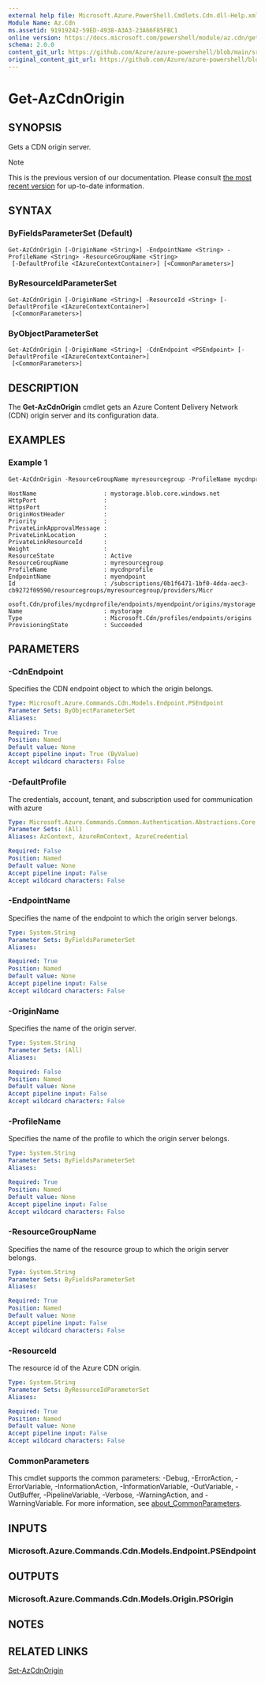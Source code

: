 ```yaml
---
external help file: Microsoft.Azure.PowerShell.Cmdlets.Cdn.dll-Help.xml
Module Name: Az.Cdn
ms.assetid: 91919242-59ED-4938-A3A3-23A66F85FBC1
online version: https://docs.microsoft.com/powershell/module/az.cdn/get-azcdnorigin
schema: 2.0.0
content_git_url: https://github.com/Azure/azure-powershell/blob/main/src/Cdn/Cdn/help/Get-AzCdnOrigin.md
original_content_git_url: https://github.com/Azure/azure-powershell/blob/main/src/Cdn/Cdn/help/Get-AzCdnOrigin.md
---
```


# Get-AzCdnOrigin

## SYNOPSIS
Gets a CDN origin server.

> [!NOTE]
>This is the previous version of our documentation. Please consult [the most recent version](/powershell/module/az.cdn/get-azcdnorigin) for up-to-date information.

## SYNTAX

### ByFieldsParameterSet (Default)
```
Get-AzCdnOrigin [-OriginName <String>] -EndpointName <String> -ProfileName <String> -ResourceGroupName <String>
 [-DefaultProfile <IAzureContextContainer>] [<CommonParameters>]
```

### ByResourceIdParameterSet
```
Get-AzCdnOrigin [-OriginName <String>] -ResourceId <String> [-DefaultProfile <IAzureContextContainer>]
 [<CommonParameters>]
```

### ByObjectParameterSet
```
Get-AzCdnOrigin [-OriginName <String>] -CdnEndpoint <PSEndpoint> [-DefaultProfile <IAzureContextContainer>]
 [<CommonParameters>]
```

## DESCRIPTION
The **Get-AzCdnOrigin** cmdlet gets an Azure Content Delivery Network (CDN) origin server and its configuration data.

## EXAMPLES

### Example 1
```powershell
Get-AzCdnOrigin -ResourceGroupName myresourcegroup -ProfileName mycdnprofile -EndpointName myendpoint
```

```Output
HostName                   : mystorage.blob.core.windows.net
HttpPort                   :
HttpsPort                  :
OriginHostHeader           :
Priority                   :
PrivateLinkApprovalMessage :
PrivateLinkLocation        :
PrivateLinkResourceId      :
Weight                     :
ResourceState              : Active
ResourceGroupName          : myresourcegroup
ProfileName                : mycdnprofile
EndpointName               : myendpoint
Id                         : /subscriptions/0b1f6471-1bf0-4dda-aec3-cb9272f09590/resourcegroups/myresourcegroup/providers/Micr
                             osoft.Cdn/profiles/mycdnprofile/endpoints/myendpoint/origins/mystorage
Name                       : mystorage
Type                       : Microsoft.Cdn/profiles/endpoints/origins
ProvisioningState          : Succeeded
```

## PARAMETERS

### -CdnEndpoint
Specifies the CDN endpoint object to which the origin belongs.

```yaml
Type: Microsoft.Azure.Commands.Cdn.Models.Endpoint.PSEndpoint
Parameter Sets: ByObjectParameterSet
Aliases:

Required: True
Position: Named
Default value: None
Accept pipeline input: True (ByValue)
Accept wildcard characters: False
```

### -DefaultProfile
The credentials, account, tenant, and subscription used for communication with azure

```yaml
Type: Microsoft.Azure.Commands.Common.Authentication.Abstractions.Core.IAzureContextContainer
Parameter Sets: (All)
Aliases: AzContext, AzureRmContext, AzureCredential

Required: False
Position: Named
Default value: None
Accept pipeline input: False
Accept wildcard characters: False
```

### -EndpointName
Specifies the name of the endpoint to which the origin server belongs.

```yaml
Type: System.String
Parameter Sets: ByFieldsParameterSet
Aliases:

Required: True
Position: Named
Default value: None
Accept pipeline input: False
Accept wildcard characters: False
```

### -OriginName
Specifies the name of the origin server.

```yaml
Type: System.String
Parameter Sets: (All)
Aliases:

Required: False
Position: Named
Default value: None
Accept pipeline input: False
Accept wildcard characters: False
```

### -ProfileName
Specifies the name of the profile to which the origin server belongs.

```yaml
Type: System.String
Parameter Sets: ByFieldsParameterSet
Aliases:

Required: True
Position: Named
Default value: None
Accept pipeline input: False
Accept wildcard characters: False
```

### -ResourceGroupName
Specifies the name of the resource group to which the origin server belongs.

```yaml
Type: System.String
Parameter Sets: ByFieldsParameterSet
Aliases:

Required: True
Position: Named
Default value: None
Accept pipeline input: False
Accept wildcard characters: False
```

### -ResourceId
The resource id of the Azure CDN origin.

```yaml
Type: System.String
Parameter Sets: ByResourceIdParameterSet
Aliases:

Required: True
Position: Named
Default value: None
Accept pipeline input: False
Accept wildcard characters: False
```

### CommonParameters
This cmdlet supports the common parameters: -Debug, -ErrorAction, -ErrorVariable, -InformationAction, -InformationVariable, -OutVariable, -OutBuffer, -PipelineVariable, -Verbose, -WarningAction, and -WarningVariable. For more information, see [about_CommonParameters](http://go.microsoft.com/fwlink/?LinkID=113216).

## INPUTS

### Microsoft.Azure.Commands.Cdn.Models.Endpoint.PSEndpoint

## OUTPUTS

### Microsoft.Azure.Commands.Cdn.Models.Origin.PSOrigin

## NOTES

## RELATED LINKS

[Set-AzCdnOrigin](./Set-AzCdnOrigin.md)


